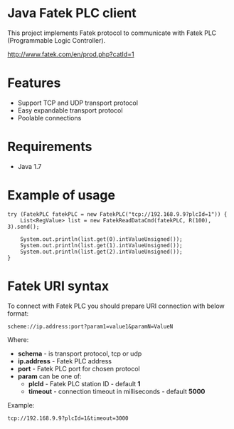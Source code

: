 Java Fatek PLC client
=====================
This project implements Fatek protocol to communicate with Fatek PLC (Programmable Logic Controller).

http://www.fatek.com/en/prod.php?catId=1

Features
========

 * Support TCP and UDP transport protocol
 * Easy expandable transport protocol
 * Poolable connections

Requirements
============
 * Java 1.7

Example of usage
================

    try (FatekPLC fatekPLC = new FatekPLC("tcp://192.168.9.9?plcId=1")) {
        List<RegValue> list = new FatekReadDataCmd(fatekPLC, R(100), 3).send();

        System.out.println(list.get(0).intValueUnsigned());
        System.out.println(list.get(1).intValueUnsigned());
        System.out.println(list.get(2).intValueUnsigned());
    }

Fatek URI syntax
================

To connect with Fatek PLC you should prepare URI connection with below format:

    scheme://ip.address:port?param1=value1&paramN=ValueN

Where:

 * __schema__ - is transport protocol, tcp or udp
 * __ip.address__ - Fatek PLC address
 * __port__ - Fatek PLC port for chosen protocol
 * __param__ can be one of:
    * __plcId__ - Fatek PLC station ID - default __1__
    * __timeout__ - connection timeout in milliseconds - default __5000__

Example:

    tcp://192.168.9.9?plcId=1&timeout=3000
